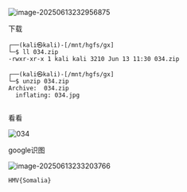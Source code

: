 ![image-20250613232956875](https://7r1umph.top/image/20250613232957326.webp)

下载

```
┌──(kali㉿kali)-[/mnt/hgfs/gx]
└─$ ll 034.zip 
-rwxr-xr-x 1 kali kali 3210 Jun 13 11:30 034.zip
                                                                                                                                                                                   
┌──(kali㉿kali)-[/mnt/hgfs/gx]
└─$ unzip 034.zip 
Archive:  034.zip
  inflating: 034.jpg                 
              
```

看看

![034](https://7r1umph.top/image/20250613233047100.webp)

google识图

![image-20250613233203766](https://7r1umph.top/image/20250613233204073.webp)

```
HMV{Somalia}
```

